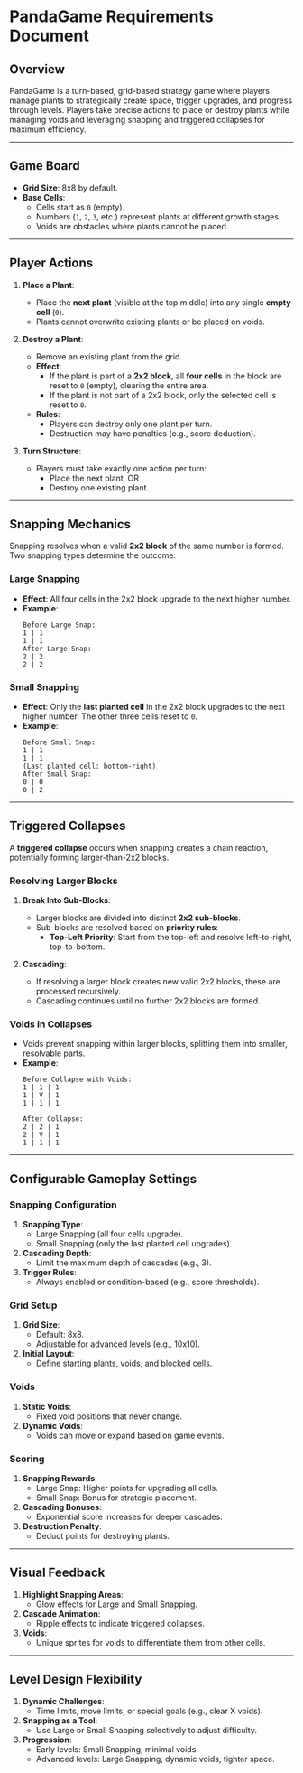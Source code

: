 # PandaGame Requirements Document

## Overview
PandaGame is a turn-based, grid-based strategy game where players manage plants to strategically create space, trigger upgrades, and progress through levels. Players take precise actions to place or destroy plants while managing voids and leveraging snapping and triggered collapses for maximum efficiency.

---

## Game Board
- **Grid Size**: 8x8 by default.
- **Base Cells**:
  - Cells start as `0` (empty).
  - Numbers (`1`, `2`, `3`, etc.) represent plants at different growth stages.
  - Voids are obstacles where plants cannot be placed.

---

## Player Actions
1. **Place a Plant**:
   - Place the **next plant** (visible at the top middle) into any single **empty cell** (`0`).
   - Plants cannot overwrite existing plants or be placed on voids.

2. **Destroy a Plant**:
   - Remove an existing plant from the grid.
   - **Effect**:
     - If the plant is part of a **2x2 block**, all **four cells** in the block are reset to `0` (empty), clearing the entire area.
     - If the plant is not part of a 2x2 block, only the selected cell is reset to `0`.
   - **Rules**:
     - Players can destroy only one plant per turn.
     - Destruction may have penalties (e.g., score deduction).

3. **Turn Structure**:
   - Players must take exactly one action per turn:
     - Place the next plant, OR
     - Destroy one existing plant.

---

## Snapping Mechanics
Snapping resolves when a valid **2x2 block** of the same number is formed. Two snapping types determine the outcome:

### Large Snapping
- **Effect**: All four cells in the 2x2 block upgrade to the next higher number.
- **Example**:
  ```
  Before Large Snap:
  1 | 1
  1 | 1
  After Large Snap:
  2 | 2
  2 | 2
  ```

### Small Snapping
- **Effect**: Only the **last planted cell** in the 2x2 block upgrades to the next higher number. The other three cells reset to `0`.
- **Example**:
  ```
  Before Small Snap:
  1 | 1
  1 | 1
  (Last planted cell: bottom-right)
  After Small Snap:
  0 | 0
  0 | 2
  ```

---

## Triggered Collapses
A **triggered collapse** occurs when snapping creates a chain reaction, potentially forming larger-than-2x2 blocks.

### Resolving Larger Blocks
1. **Break Into Sub-Blocks**:
   - Larger blocks are divided into distinct **2x2 sub-blocks**.
   - Sub-blocks are resolved based on **priority rules**:
     - **Top-Left Priority**: Start from the top-left and resolve left-to-right, top-to-bottom.

2. **Cascading**:
   - If resolving a larger block creates new valid 2x2 blocks, these are processed recursively.
   - Cascading continues until no further 2x2 blocks are formed.

### Voids in Collapses
- Voids prevent snapping within larger blocks, splitting them into smaller, resolvable parts.
- **Example**:
  ```
  Before Collapse with Voids:
  1 | 1 | 1
  1 | V | 1
  1 | 1 | 1

  After Collapse:
  2 | 2 | 1
  2 | V | 1
  1 | 1 | 1
  ```

---

## Configurable Gameplay Settings

### Snapping Configuration
1. **Snapping Type**:
   - Large Snapping (all four cells upgrade).
   - Small Snapping (only the last planted cell upgrades).
2. **Cascading Depth**:
   - Limit the maximum depth of cascades (e.g., 3).
3. **Trigger Rules**:
   - Always enabled or condition-based (e.g., score thresholds).

### Grid Setup
1. **Grid Size**:
   - Default: 8x8.
   - Adjustable for advanced levels (e.g., 10x10).
2. **Initial Layout**:
   - Define starting plants, voids, and blocked cells.

### Voids
1. **Static Voids**:
   - Fixed void positions that never change.
2. **Dynamic Voids**:
   - Voids can move or expand based on game events.

### Scoring
1. **Snapping Rewards**:
   - Large Snap: Higher points for upgrading all cells.
   - Small Snap: Bonus for strategic placement.
2. **Cascading Bonuses**:
   - Exponential score increases for deeper cascades.
3. **Destruction Penalty**:
   - Deduct points for destroying plants.

---

## Visual Feedback
1. **Highlight Snapping Areas**:
   - Glow effects for Large and Small Snapping.
2. **Cascade Animation**:
   - Ripple effects to indicate triggered collapses.
3. **Voids**:
   - Unique sprites for voids to differentiate them from other cells.

---

## Level Design Flexibility
1. **Dynamic Challenges**:
   - Time limits, move limits, or special goals (e.g., clear X voids).
2. **Snapping as a Tool**:
   - Use Large or Small Snapping selectively to adjust difficulty.
3. **Progression**:
   - Early levels: Small Snapping, minimal voids.
   - Advanced levels: Large Snapping, dynamic voids, tighter space.

